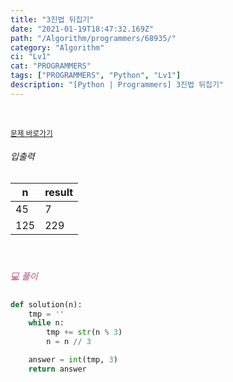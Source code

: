 ```yaml
---
title: "3진법 뒤집기"
date: "2021-01-19T18:47:32.169Z"
path: "/Algorithm/programmers/68935/"
category: "Algorithm"
ci: "Lv1"
cat: "PROGRAMMERS"
tags: ["PROGRAMMERS", "Python", "Lv1"]
description: "[Python | Programmers] 3진법 뒤집기"
---
```


<br />

<a href="https://programmers.co.kr/learn/courses/30/lessons/68935"><small>문제 바로가기</small></a>

###### 입출력

| n    | result |
| ---- | ------ |
| 45   | 7      |
| 125  | 229    |

<br />

##### <h5 style="color:#C587AE;">💻 풀이</h5>

```python
def solution(n):
    tmp = ''
    while n:
        tmp += str(n % 3)
        n = n // 3

    answer = int(tmp, 3)
    return answer
```

<br />

